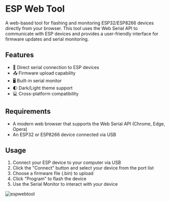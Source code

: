# ESP Web Tool

A web-based tool for flashing and monitoring ESP32/ESP8266 devices directly from your browser. This tool uses the Web Serial API to communicate with ESP devices and provides a user-friendly interface for firmware updates and serial monitoring.

## Features

- 🔌 Direct serial connection to ESP devices
- 📤 Firmware upload capability
- 🖥️ Built-in serial monitor
- 🌓 Dark/Light theme support
- 💻 Cross-platform compatibility

## Requirements

- A modern web browser that supports the Web Serial API (Chrome, Edge, Opera)
- An ESP32 or ESP8266 device connected via USB

## Usage

1. Connect your ESP device to your computer via USB
2. Click the "Connect" button and select your device from the port list
3. Choose a firmware file (.bin) to upload
4. Click "Program" to flash the device
5. Use the Serial Monitor to interact with your device


![espwebtool](https://github.com/user-attachments/assets/182231bf-b2ed-4c14-a259-a1bb87536eda)
